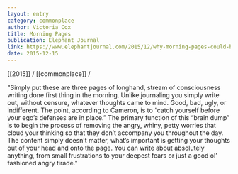 ```yaml
---
layout: entry
category: commonplace
author: Victoria Cox
title: Morning Pages
publication: Elephant Journal
link: https://www.elephantjournal.com/2015/12/why-morning-pages-could-be-your-most-powerful-morning-ritual/
date: 2015-12-15
---
```


[[2015]] / [[commonplace]] / 

"Simply put these are three pages of longhand, stream of consciousness writing done first thing in the morning. Unlike journaling you simply write out, without censure, whatever thoughts came to mind. Good, bad, ugly, or indifferent. The point, according to Cameron, is to “catch yourself before your ego’s defenses are in place.” The primary function of this “brain dump” is to begin the process of removing the angry, whiny, petty worries that cloud your thinking so that they don’t accompany you throughout the day. The content simply doesn’t matter, what’s important is getting your thoughts out of your head and onto the page. You can write about absolutely anything, from small frustrations to your deepest fears or just a good ol’ fashioned angry tirade."
 
 
